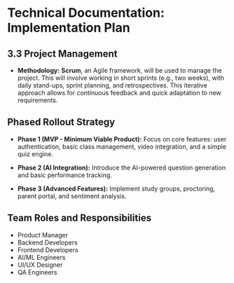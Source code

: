 # Technical Documentation: Implementation Plan

## 3.3 Project Management

-   **Methodology:** **Scrum**, an Agile framework, will be used to manage the project. This will involve working in short sprints (e.g., two weeks), with daily stand-ups, sprint planning, and retrospectives. This iterative approach allows for continuous feedback and quick adaptation to new requirements.

## Phased Rollout Strategy

-   **Phase 1 (MVP - Minimum Viable Product):** Focus on core features: user authentication, basic class management, video integration, and a simple quiz engine.
    
-   **Phase 2 (AI Integration):** Introduce the AI-powered question generation and basic performance tracking.
    
-   **Phase 3 (Advanced Features):** Implement study groups, proctoring, parent portal, and sentiment analysis.

## Team Roles and Responsibilities

-   Product Manager
-   Backend Developers
-   Frontend Developers
-   AI/ML Engineers
-   UI/UX Designer
-   QA Engineers
